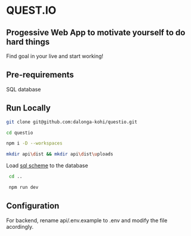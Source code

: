 # QUEST.IO
 
## Progessive Web App to motivate yourself to do hard things
 
Find goal in your live and start working!
 
## Pre-requirements
 
SQL database
 
## Run Locally
 
```bash
git clone git@github.com:dalonga-kohi/questio.git
```
 
```bash
cd questio
```
```bash
npm i -D --workspaces
```
```bash
mkdir api\dist && mkdir api\dist\uploads
```
Load [sql scheme](https://github.com/dalonga-kohi/questio/blob/master/api/questio.sql) to the database
```bash
 cd ..
```
 
```bash
 npm run dev
```
## Configuration
For backend, rename api/.env.example to .env and modify the file acordingly.
